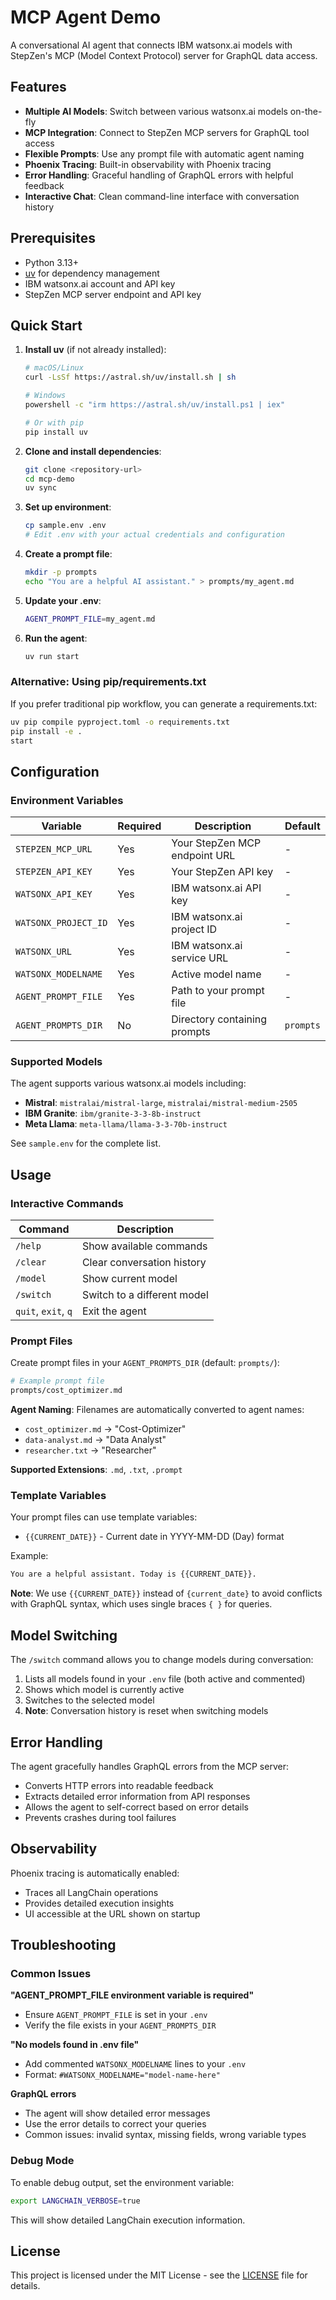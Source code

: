 # MCP Agent Demo

A conversational AI agent that connects IBM watsonx.ai models with StepZen's MCP (Model Context Protocol) server for GraphQL data access.

## Features

- **Multiple AI Models**: Switch between various watsonx.ai models on-the-fly
- **MCP Integration**: Connect to StepZen MCP servers for GraphQL tool access
- **Flexible Prompts**: Use any prompt file with automatic agent naming
- **Phoenix Tracing**: Built-in observability with Phoenix tracing
- **Error Handling**: Graceful handling of GraphQL errors with helpful feedback
- **Interactive Chat**: Clean command-line interface with conversation history

## Prerequisites

- Python 3.13+
- [uv](https://docs.astral.sh/uv/) for dependency management
- IBM watsonx.ai account and API key
- StepZen MCP server endpoint and API key

## Quick Start

1. **Install uv** (if not already installed):
   ```bash
   # macOS/Linux
   curl -LsSf https://astral.sh/uv/install.sh | sh
   
   # Windows
   powershell -c "irm https://astral.sh/uv/install.ps1 | iex"
   
   # Or with pip
   pip install uv
   ```

2. **Clone and install dependencies**:
   ```bash
   git clone <repository-url>
   cd mcp-demo
   uv sync
   ```

3. **Set up environment**:
   ```bash
   cp sample.env .env
   # Edit .env with your actual credentials and configuration
   ```

4. **Create a prompt file**:
   ```bash
   mkdir -p prompts
   echo "You are a helpful AI assistant." > prompts/my_agent.md
   ```

5. **Update your .env**:
   ```bash
   AGENT_PROMPT_FILE=my_agent.md
   ```

6. **Run the agent**:
   ```bash
   uv run start
   ```

### Alternative: Using pip/requirements.txt

If you prefer traditional pip workflow, you can generate a requirements.txt:
```bash
uv pip compile pyproject.toml -o requirements.txt
pip install -e .
start
```

## Configuration

### Environment Variables

| Variable | Required | Description | Default |
|----------|----------|-------------|---------|
| `STEPZEN_MCP_URL` | Yes | Your StepZen MCP endpoint URL | - |
| `STEPZEN_API_KEY` | Yes | Your StepZen API key | - |
| `WATSONX_API_KEY` | Yes | IBM watsonx.ai API key | - |
| `WATSONX_PROJECT_ID` | Yes | IBM watsonx.ai project ID | - |
| `WATSONX_URL` | Yes | IBM watsonx.ai service URL | - |
| `WATSONX_MODELNAME` | Yes | Active model name | - |
| `AGENT_PROMPT_FILE` | Yes | Path to your prompt file | - |
| `AGENT_PROMPTS_DIR` | No | Directory containing prompts | `prompts` |

### Supported Models

The agent supports various watsonx.ai models including:
- **Mistral**: `mistralai/mistral-large`, `mistralai/mistral-medium-2505`
- **IBM Granite**: `ibm/granite-3-3-8b-instruct`
- **Meta Llama**: `meta-llama/llama-3-3-70b-instruct`

See `sample.env` for the complete list.

## Usage

### Interactive Commands

| Command | Description |
|---------|-------------|
| `/help` | Show available commands |
| `/clear` | Clear conversation history |
| `/model` | Show current model |
| `/switch` | Switch to a different model |
| `quit`, `exit`, `q` | Exit the agent |

### Prompt Files

Create prompt files in your `AGENT_PROMPTS_DIR` (default: `prompts/`):

```bash
# Example prompt file
prompts/cost_optimizer.md
```

**Agent Naming**: Filenames are automatically converted to agent names:
- `cost_optimizer.md` -> "Cost-Optimizer"
- `data-analyst.md` -> "Data Analyst"
- `researcher.txt` -> "Researcher"

**Supported Extensions**: `.md`, `.txt`, `.prompt`

### Template Variables

Your prompt files can use template variables:
- `{{CURRENT_DATE}}` - Current date in YYYY-MM-DD (Day) format

Example:
```markdown
You are a helpful assistant. Today is {{CURRENT_DATE}}.
```

**Note**: We use `{{CURRENT_DATE}}` instead of `{current_date}` to avoid conflicts with GraphQL syntax, which uses single braces `{ }` for queries.

## Model Switching

The `/switch` command allows you to change models during conversation:

1. Lists all models found in your `.env` file (both active and commented)
2. Shows which model is currently active
3. Switches to the selected model
4. **Note**: Conversation history is reset when switching models

## Error Handling

The agent gracefully handles GraphQL errors from the MCP server:
- Converts HTTP errors into readable feedback
- Extracts detailed error information from API responses
- Allows the agent to self-correct based on error details
- Prevents crashes during tool failures

## Observability

Phoenix tracing is automatically enabled:
- Traces all LangChain operations
- Provides detailed execution insights
- UI accessible at the URL shown on startup

## Troubleshooting

### Common Issues

**"AGENT_PROMPT_FILE environment variable is required"**
- Ensure `AGENT_PROMPT_FILE` is set in your `.env`
- Verify the file exists in your `AGENT_PROMPTS_DIR`

**"No models found in .env file"**
- Add commented `WATSONX_MODELNAME` lines to your `.env`
- Format: `#WATSONX_MODELNAME="model-name-here"`

**GraphQL errors**
- The agent will show detailed error messages
- Use the error details to correct your queries
- Common issues: invalid syntax, missing fields, wrong variable types

### Debug Mode

To enable debug output, set the environment variable:
```bash
export LANGCHAIN_VERBOSE=true
```

This will show detailed LangChain execution information.

## License

This project is licensed under the MIT License - see the [LICENSE](LICENSE) file for details.
